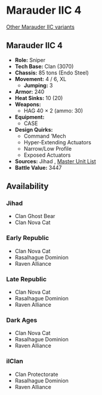 # Marauder IIC 4 

[Other Marauder IIC variants](../marauder_iic.md) 

## Marauder IIC 4 

- **Role:** Sniper 
- **Tech Base:** Clan (3070) 
- **Chassis:** 85 tons (Endo Steel) 
- **Movement:** 4 / 6, XL 
  - **Jumping:** 3 
- **Armor:** 240 
- **Heat Sinks:** 10 (20) 
- **Weapons:** 
  - HAG 40 × 2 (ammo: 30) 
- **Equipment:** 
  - CASE 
- **Design Quirks:** 
  - Command ’Mech 
  - Hyper-Extending Actuators 
  - Narrow/Low Profile 
  - Exposed Actuators 
- **Sources:** Jihad , [Master Unit List](http://masterunitlist.info/Unit/Details/2068) 
- **Battle Value:** 3447 

## Availability 

### Jihad 

- Clan Ghost Bear 
- Clan Nova Cat 

### Early Republic 

- Clan Nova Cat 
- Rasalhague Dominion 
- Raven Alliance 

### Late Republic 

- Clan Nova Cat 
- Rasalhague Dominion 
- Raven Alliance 

### Dark Ages 

- Clan Nova Cat 
- Rasalhague Dominion 
- Raven Alliance 

### ilClan 

- Clan Protectorate 
- Rasalhague Dominion 
- Raven Alliance 

